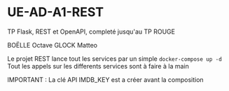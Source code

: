 # UE-AD-A1-REST

TP Flask, REST et OpenAPI, completé jusqu'au TP ROUGE

BOËLLE Octave
GLOCK Matteo

Le projet REST lance tout les services par un simple ```docker-compose up -d```
Tout les appels sur les differents services sont à faire à la main

IMPORTANT : La clé API IMDB_KEY est a créer avant la composition
